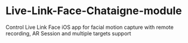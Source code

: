 # Live-Link-Face-Chataigne-module
Control Live Link Face iOS app for facial motion capture with remote recording, AR Session and multiple targets support
